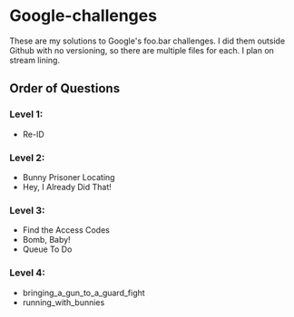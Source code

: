 # Google-challenges
These are my solutions to Google's foo.bar challenges. I did them outside Github with no versioning, so there are multiple files for each. I plan on stream lining.

## Order of Questions
### Level 1:
*  Re-ID
### Level 2:
* Bunny Prisoner Locating
* Hey, I Already Did That!
### Level 3:
* Find the Access Codes
* Bomb, Baby!
* Queue To Do
### Level 4:
* bringing_a_gun_to_a_guard_fight
* running_with_bunnies
